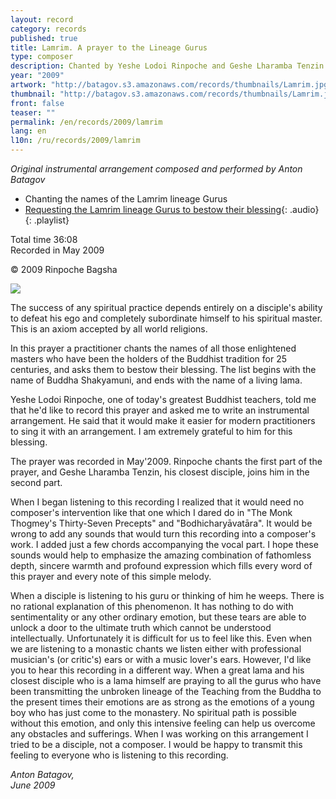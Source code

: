 ```yaml
---
layout: record
category: records
published: true
title: Lamrim. A prayer to the Lineage Gurus
type: composer
description: Chanted by Yeshe Lodoi Rinpoche and Geshe Lharamba Tenzin
year: "2009"
artwork: "http://batagov.s3.amazonaws.com/records/thumbnails/Lamrim.jpg"
thumbnail: "http://batagov.s3.amazonaws.com/records/thumbnails/Lamrim.jpg"
front: false
teaser: ""
permalink: /en/records/2009/lamrim
lang: en
l10n: /ru/records/2009/lamrim
---
```


_Original instrumental arrangement composed and performed by Anton Batagov_

- Chanting the names of the Lamrim lineage Gurus 
- [Requesting the Lamrim lineage Gurus to bestow their blessing](http://batagov.s3.amazonaws.com/records/sounds/Lamrim.mp3){: .audio}
{: .playlist}

Total time 36:08  
Recorded in May 2009

© 2009 Rinpoche Bagsha

![](http://batagov.s3.amazonaws.com/records/artwork/ELR.jpg)

The success of any spiritual practice depends entirely on a disciple's ability to defeat his ego and completely subordinate himself to his spiritual master. This is an axiom accepted by all world religions.

In this prayer a practitioner chants the names of all those enlightened masters who have been the holders of the Buddhist tradition for 25 centuries, and asks them to bestow their blessing. The list begins with the name of Buddha Shakyamuni, and ends with the name of a living lama.

Yeshe Lodoi Rinpoche, one of today's greatest Buddhist teachers, told me that he'd like to record this prayer and asked me to write an instrumental arrangement. He said that it would make it easier for modern practitioners to sing it with an arrangement. I am extremely grateful to him for this blessing.

The prayer was recorded in May'2009. Rinpoche chants the first part of the prayer, and Geshe Lharamba Tenzin, his closest disciple, joins him in the second part.

When I began listening to this recording I realized that it would need no composer's intervention like that one which I dared do in "The Monk Thogmey's Thirty-Seven Precepts" and "Bodhicharyāvatāra". It would be wrong to add any sounds that would turn this recording into a composer's work. I added just a few chords accompanying the vocal part. I hope these sounds would help to emphasize the amazing combination of fathomless depth, sincere warmth and profound expression which fills every word of this prayer and every note of this simple melody.

When a disciple is listening to his guru or thinking of him he weeps. There is no rational explanation of this phenomenon. It has nothing to do with sentimentality or any other ordinary emotion, but these tears are able to unlock a door to the ultimate truth which cannot be understood intellectually. Unfortunately it is difficult for us to feel like this. Even when we are listening to a monastic chants we listen either with professional musician's (or critic's) ears or with a music lover's ears. However, I'd like you to hear this recording in a different way. When a great lama and his closest disciple who is a lama himself are praying to all the gurus who have been transmitting the unbroken lineage of the Teaching from the Buddha to the present times their emotions are as strong as the emotions of a young boy who has just come to the monastery. No spiritual path is possible without this emotion, and only this intensive feeling can help us overcome any obstacles and sufferings. When I was working on this arrangement I tried to be a disciple, not a composer. I would be happy to transmit this feeling to everyone who is listening to this recording.

_Anton Batagov,  
June 2009_